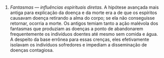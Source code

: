 ﻿1. *Fantasmas —* *influências espirituais diretas.* A hipótese avançada mais antiga para explicação da doença e da morte era a de que os espíritos causavam doença retirando a alma do corpo; se ela não conseguisse retornar, ocorria a morte. Os antigos temiam tanto a ação malévola dos fantasmas que produziam as doenças a ponto de abandonarem frequentemente os indivíduos doentes até mesmo sem comida e água. A despeito da base errônea para essas crenças, eles efetivamente isolavam os indivíduos sofredores e impediam a disseminação de doenças contagiosa.
